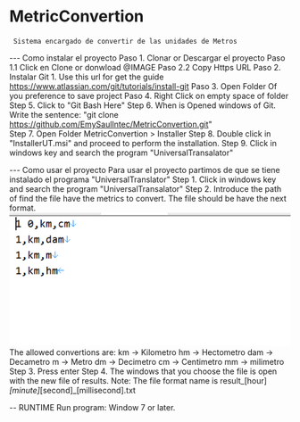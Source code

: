 # MetricConvertion
     Sistema encargado de convertir de las unidades de Metros

--- Como instalar el proyecto
   Paso 1. Clonar or Descargar el proyecto 
   		Paso 1.1 Click en Clone or donwload @IMAGE
   		Paso 2.2 Copy Https URL
   Paso 2. Instalar Git 
   		1. Use this url for get the guide https://www.atlassian.com/git/tutorials/install-git 
   Paso 3. Open Folder Of you preference to save project 
   Paso 4. Right Click on empty space of folder 
   Step 5. Click to "Git Bash Here"
   Step 6. When is Opened windows of Git. Write the sentence: "git clone https://github.com/EmySaulIntec/MetricConvertion.git"  
   Step 7. Open Folder MetricConvertion > Installer
   Step 8. Double click in "InstallerUT.msi" and proceed to perform the installation.
   Step 9. Click in windows key and search the program "UniversalTransalator" 
      
--- Como usar el proyecto 
Para usar el proyecto partimos de que se tiene instalado el programa "UniversalTranslator"
 	Step 1. Click in windows key and search the program "UniversalTransalator" 
 	Step 2. Introduce the path of find the file have the metrics to convert. The file should be have the next format.
 			![Allowed format](https://github.com/EmySaulIntec/MetricConvertion/blob/master/Guide/P2_2.PNG)
 			The allowed convertions are: 
	 			km -> Kilometro
	            hm -> Hectometro
	            dam -> Decametro
	            m -> Metro
	            dm -> Decimetro
	            cm -> Centimetro
	            mm -> milimetro
 	Step 3. Press enter
 	Step 4. The windows that you choose the file is open with the new file of results.
 	Note: The file format name is result_[hour]_[minute]_[second]_[millisecond].txt


-- RUNTIME 
	Run program:
		Window 7 or later.
	